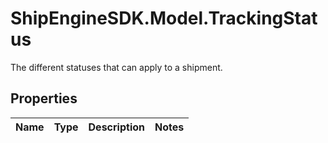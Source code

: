 # ShipEngineSDK.Model.TrackingStatus
The different statuses that can apply to a shipment.

## Properties

Name | Type | Description | Notes
------------ | ------------- | ------------- | -------------

